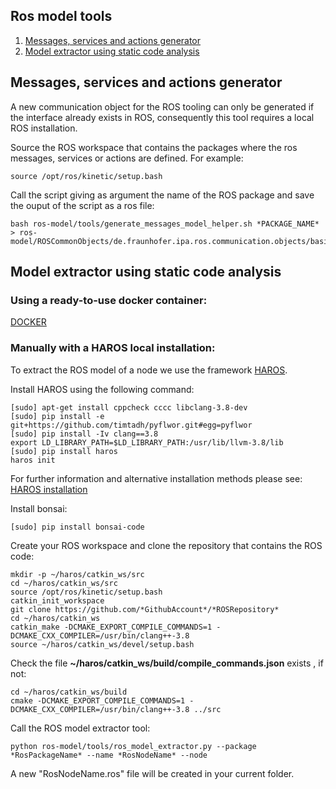 ## Ros model tools

1. <a href="#messages-services-and-actions-generator">Messages, services and actions generator</a>
2. <a href="#model-extractor-using-static-code-analysis">Model extractor using static code analysis</a>


## Messages, services and actions generator

A new communication object for the ROS tooling can only be generated if the interface already exists in ROS, consequently this tool requires a local ROS installation. 

Source the ROS workspace that contains the packages where the ros messages, services or actions are defined. For example:

```
source /opt/ros/kinetic/setup.bash
```

Call the script giving as argument the name of the ROS package and save the ouput of the script as a ros file:

```
bash ros-model/tools/generate_messages_model_helper.sh *PACKAGE_NAME* > ros-model/ROSCommonObjects/de.fraunhofer.ipa.ros.communication.objects/basic_msgs/*PACKAGE_NAME*.ros
```

## Model extractor using static code analysis

### Using a ready-to-use docker container:
[DOCKER](docker/README.md)

### Manually with a HAROS local installation:
To extract the ROS model of a node we use the framework [HAROS](https://github.com/git-afsantos/haros).

Install HAROS using the following command:
```
[sudo] apt-get install cppcheck cccc libclang-3.8-dev
[sudo] pip install -e git+https://github.com/timtadh/pyflwor.git#egg=pyflwor
[sudo] pip install -Iv clang==3.8
export LD_LIBRARY_PATH=$LD_LIBRARY_PATH:/usr/lib/llvm-3.8/lib
[sudo] pip install haros
haros init
```
For further information and alternative installation methods please see: [HAROS installation](https://github.com/git-afsantos/haros#installation)

Install bonsai:
```
[sudo] pip install bonsai-code
```

Create your ROS workspace and clone the repository that contains the ROS code:
```
mkdir -p ~/haros/catkin_ws/src
cd ~/haros/catkin_ws/src
source /opt/ros/kinetic/setup.bash
catkin_init_workspace
git clone https://github.com/*GithubAccount*/*ROSRepository*
cd ~/haros/catkin_ws
catkin_make -DCMAKE_EXPORT_COMPILE_COMMANDS=1 -DCMAKE_CXX_COMPILER=/usr/bin/clang++-3.8
source ~/haros/catkin_ws/devel/setup.bash
```
Check the file **~/haros/catkin_ws/build/compile_commands.json** exists , if not:
```
cd ~/haros/catkin_ws/build
cmake -DCMAKE_EXPORT_COMPILE_COMMANDS=1 -DCMAKE_CXX_COMPILER=/usr/bin/clang++-3.8 ../src
```

Call the ROS model extractor tool:
```
python ros-model/tools/ros_model_extractor.py --package *RosPackageName* --name *RosNodeName* --node
```
A new "RosNodeName.ros" file will be created in your current folder. 
 

